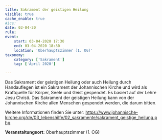 ```yaml
---
title: Sakrament der geistigen Heilung
visible: true
cache_enable: true
#ics: 
date: 03-04-20
rule: 
event:
	start: 03-04-2020 17:30
	end: 03-04-2020 18:30
	location: 'Oberhauptszimmer (1. OG)'
taxonomy:
	category: ['Sakrament']
	tag: ['April 2020']

---
```

Das Sakrament der geistigen Heilung oder auch Heilung durch Handauflegen ist ein Sakrament der Johannischen Kirche und wird als Kraftquelle für Körper, Seele und Geist gespendet. Es basiert auf der Lehre Jesu Christi. Das Sakrament der geistigen Heilung kann von der Johannischen Kirche allen Menschen gespendet werden, die darum bitten.

Weitere Informationen finden Sie unter:
https://www.johannische-kirche.org/de/03_lebenshilfe/02_sakramente/sakrament_geistige_heilung.php



**Veranstaltungsort:** Oberhauptszimmer (1. OG)

